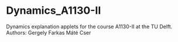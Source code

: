 # Dynamics_A1130-II
Dynamics explanation applets for the course A1130-II at the TU Delft.
Authors:
    Gergely Farkas
    Máté Cser